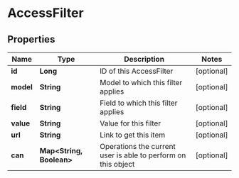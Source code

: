 
# AccessFilter

## Properties
Name | Type | Description | Notes
------------ | ------------- | ------------- | -------------
**id** | **Long** | ID of this AccessFilter |  [optional]
**model** | **String** | Model to which this filter applies |  [optional]
**field** | **String** | Field to which this filter applies |  [optional]
**value** | **String** | Value for this filter |  [optional]
**url** | **String** | Link to get this item |  [optional]
**can** | **Map&lt;String, Boolean&gt;** | Operations the current user is able to perform on this object |  [optional]



